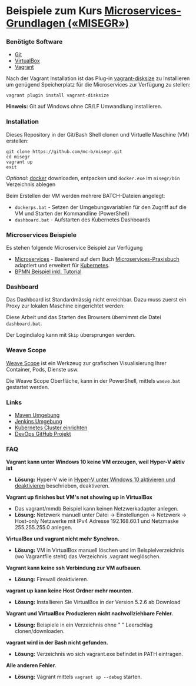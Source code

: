 # Beispiele zum Kurs [Microservices-Grundlagen («MISEGR»)](https://www.digicomp.ch/weiterbildung/web-und-softwareentwicklungs-trainings/software-engineering/softwarearchitektur/microservices-grundlagen)

### Benötigte Software

* [Git](https://git-scm.com/)
* [VirtualBox](https://www.virtualbox.org/)
* [Vagrant](https://www.vagrantup.com/) 

Nach der Vagrant Installation ist das Plug-in [vagrant-disksize](https://github.com/sprotheroe/vagrant-disksize) zu Installieren um genügend Speicherplatz für die Microservices zur Verfügung zu stellen:

	vagrant plugin install vagrant-disksize

**Hinweis:** Git auf Windows ohne CR/LF Umwandlung installieren.

### Installation 

Dieses Repository in der Git/Bash Shell clonen und Virtuelle Maschine (VM) erstellen:

	git clone https://github.com/mc-b/misegr.git
	cd misegr
	vagrant up
	exit

*Optional*: [docker](https://download.docker.com/win/static/stable/x86_64/) downloaden, entpacken und `docker.exe` im `misegr/bin` Verzeichnis ablegen	

Beim Erstellen der VM werden mehrere BATCH-Dateien angelegt:

* `dockerps.bat` - Setzen der Umgebungsvariablen für den Zugriff auf die VM und Starten der Kommandline (PowerShell) 
* `dashboard.bat` - Aufstarten des Kubernetes Dashboards

### Microservices Beispiele

Es stehen folgende Microservice Beispiel zur Verfügung
* [Microservices](ewolff/) - Basierend auf dem Buch [Microservices-Praxisbuch](http://microservices-praxisbuch.de/rezepte.html) adaptiert und erweitert für [Kubernetes](https://kubernetes.io/).
* [BPMN Beispiel inkl. Tutorial](https://github.com/mc-b/bpmn-tutorial)

### Dashboard

Das Dashboard ist Standardmässig nicht erreichbar. Dazu muss zuerst ein Proxy zur lokalen Maschine eingerichtet werden:
	
Diese Arbeit und das Starten des Browsers übernimmt die Datei `dashboard.bat`.
	
Der Logindialog kann mit `Skip` übersprungen werden.

### Weave Scope 

[Weave Scope](https://www.weave.works/) ist ein Werkzeug zur grafischen Visualisierung Ihrer Container, Pods, Dienste usw.

Die Weave Scope Oberfläche, kann in der PowerShell, mittels `waeve.bat` gestartet werden.

### Links

* [Maven Umgebung](https://github.com/mc-b/devops/tree/master/kubernetes/dockerindocker)
* [Jenkins Umgebung](https://github.com/mc-b/devops/tree/master/kubernetes/devops#jenkins-mit-blueocean)
* [Kubernetes Cluster einrichten](https://github.com/mc-b/devops/blob/master/kubernetes/README.md#cluster-einrichten)
* [DevOps GitHub Projekt](https://github.com/mc-b/devops)

### FAQ

**Vagrant kann unter Windows 10 keine VM erzeugen, weil Hyper-V aktiv ist**
* **Lösung:** Hyper-V wie in [Hyper-V unter Windows 10 aktivieren und deaktivieren](https://www.xcep.net/blog/hyper-v-unter-windows-10-aktivieren-und-deaktivieren/) beschrieben, deaktiveren. 

**Vagrant up finishes but VM's not showing up in VirtualBox**
* Das vagrant/mmdb Beispiel kann keinen Netzwerkadapter anlegen.
* **Lösung:** Netzwerk manuell unter Datei -> Einstellungen -> Netzwerk -> Host-only Netzwerke mit IPv4 Adresse 192.168.60.1 und Netzmaske 255.255.255.0 anlegen.

**VirtualBox und vagrant nicht mehr Synchron.**
* **Lösung:** VM in VirtualBox manuell löschen und im Beispielverzeichnis (wo Vagrantfile steht) das Verzeichnis .vagrant weglöschen.

**Vagrant kann keine ssh Verbindung zur VM aufbauen.**
* **Lösung:** Firewall deaktivieren.

**vagrant up kann keine Host Ordner mehr mounten.**
* **Lösung:** Installieren Sie VirtualBox in der Version 5.2.6 ab Download

**Vagrant und VirtualBox Produzieren nicht nachvollziehbare Fehler.**
* **Lösung:** Beispiele in ein Verzeichnis ohne " " Leerschlag clonen/downloaden.

**vagrant wird in der Bash nicht gefunden.**
* **Lösung:** Verzeichnis wo sich vagrant.exe befindet in PATH eintragen.

**Alle anderen Fehler.**
* **Lösung:** Vagrant mittels `vagrant up --debug` starten.
